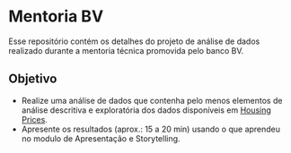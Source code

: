 # Mentoria BV
Esse repositório contém os detalhes do projeto de análise de dados realizado durante a mentoria técnica promovida pelo banco BV.

## Objetivo
- Realize uma análise de dados que contenha pelo menos elementos de análise descritiva e exploratória dos dados disponíveis em [Housing Prices](https://www.kaggle.com/competitions/home-data-for-ml-course/data?select=train.csv).
- Apresente os resultados (aprox.: 15 a 20 min) usando o que aprendeu no modulo de Apresentação e Storytelling.
